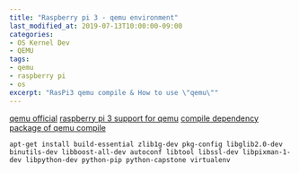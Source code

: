 ```yaml
---
title: "Raspberry pi 3 - qemu environment"
last_modified_at: 2019-07-13T10:00:00-09:00
categories:
- OS Kernel Dev
- QEMU
tags:
- qemu
- raspberry pi
- os
excerpt: "RasPi3 qemu compile & How to use \"qemu\""
---
```


[qemu official][qemu]
[raspberry pi 3 support for qemu][bzt/qemu]
[compile dependency package of qemu compile][qemu compile package]

```
apt-get install build-essential zlib1g-dev pkg-config libglib2.0-dev binutils-dev libboost-all-dev autoconf libtool libssl-dev libpixman-1-dev libpython-dev python-pip python-capstone virtualenv
```


[qemu]: https://github.com/qemu/qemu
[bzt/qemu]: https://github.com/bztsrc/qemu-raspi3
[qemu compile package]: https://github.com/Cisco-Talos/pyrebox/issues/41
